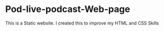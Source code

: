# Pod-live-podcast-Web-page

This is a Static website.
I created this to improve my HTML and CSS Skills
